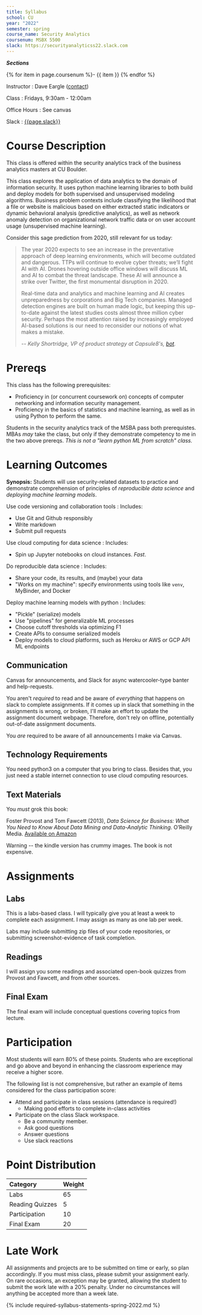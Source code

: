 ```yaml
---
title: Syllabus
school: CU
year: "2022"
semester: spring
course_name: Security Analytics
coursenum: MSBX 5500
slack: https://securityanalyticss22.slack.com
---
```


<div><strong><em>Sections</em></strong></div>

{% for item in page.coursenum %}- {{ item }}
{% endfor %}

<div id='nav-bar'></div>

Instructor
: Dave Eargle  ([contact](<mailto:David.Eargle@colorado.edu>))

Class
: Fridays, 9:30am - 12:00am

Office Hours
: See canvas

Slack
: [{{page.slack}}]({{page.slack}})


# Course Description

This class is offered within the security analytics track of the business
analytics masters at CU Boulder.

This class explores the application of data analytics to the domain of
information security. It uses python machine learning libraries to both build
and deploy models for both supervised and unsupervised modeling algorithms.
Business problem contexts include classifying the likelihood that a file or
website is malicious based on either extracted static indicators or dynamic
behavioral analysis (predictive analytics), as well as network anomaly detection
on organizational network traffic data or on user account usage (unsupervised
machine learning).

Consider this sage prediction from 2020, still relevant for us today:

<blockquote class='blockquote' markdown='1'>

The year 2020 expects to see an increase in the preventative approach of deep
learning environments, which will become outdated and dangerous. TTPs will
continue to evolve cyber threats; we’ll fight AI with AI. Drones hovering
outside office windows will discuss ML and AI to combat the threat landscape.
These AI will announce a strike over Twitter, the first monumental disruption in
2020.

Real-time data and analytics and machine learning and AI creates unpreparedness
by corporations and Big Tech companies. Managed detection engines are built on
human made logic, but keeping this up-to-date against the latest studies costs
almost three million cyber security. Perhaps the most attention raised by
increasingly employed AI-based solutions is our need to reconsider our notions
of what makes a mistake.

_-- Kelly Shortridge, VP of product strategy at Capsule8's, [bot](https://www.cyberscoop.com/2020-cyber-predictions-kelly-shortridge/)._
</blockquote>


# Prereqs

This class has the following prerequisites:
- Proficiency in (or concurrent coursework on) concepts of computer networking
  and information security management.
- Proficiency in the basics of statistics and machine learning, as
  well as in using Python to perform the same.

Students in the security analytics track of the MSBA pass both prerequistes.
MBAs _may_ take the class, but only if they demonstrate competency to me in the
two above prereqs. _This is not a "learn python ML from scratch" class._


# Learning Outcomes

**Synopsis:** Students will use security-related datasets to practice and
demonstrate comprehension of principles of _reproducible data science_ and
_deploying machine learning models_.

Use code versioning and collaboration tools
: Includes:
  * Use Git and Github responsibly
  * Write markdown
  * Submit pull requests

Use cloud computing for data science
: Includes:
  * Spin up Jupyter notebooks on cloud instances. _Fast_.

Do reproducible data science
: Includes:
  * Share your code, its results, and (maybe) your data
  * "Works on my machine": specify environments using tools like `venv`, MyBinder, and Docker

Deploy machine learning models with python
: Includes:
  * "Pickle" (serialize) models
  * Use "pipelines" for generalizable ML processes
  * Choose cutoff thresholds via optimizing F1
  * Create APIs to consume serialized models
  * Deploy models to cloud platforms, such as Heroku or AWS or GCP API ML endpoints


## Communication

Canvas for announcements, and Slack for async watercooler-type banter and help-requests.

You aren't _required_ to read and be aware of _everything_ that happens on slack
to complete assignments. If it comes up in slack that something in the
assignments is wrong, or broken, I'll make an effort to update the assignment
document webpage. Therefore, don't rely on offline, potentially out-of-date
assignment documents.

You _are_ required to be aware of all announcements I make via Canvas.


## Technology Requirements

You need python3 on a computer that you bring to class. Besides that,
you just need a stable internet connection to use cloud computing resources.


## Text Materials

You _must_ grok this book:

Foster Provost and Tom Fawcett (2013), _Data Science for Business: What You Need to Know About Data Mining and Data-Analytic Thinking_. O’Reilly Media. [Available on Amazon](https://www.amazon.com/Data-Science-Business-Data-Analytic-Thinking/dp/1449361323)

Warning -- the kindle version has crummy images. The book is not expensive.



# Assignments

## Labs

This is a labs-based class. I will typically give you at least a week to
complete each assignment. I may assign as many as one lab per week.

Labs may include submitting zip files of your code repositories,
or submitting screenshot-evidence of task completion.

## Readings

I will assign you some readings and associated open-book quizzes from Provost
and Fawcett, and from other sources.

## Final Exam

The final exam will include conceptual questions covering topics from lecture.

# Participation

Most students will earn 80% of these points. Students who are exceptional and go
above and beyond in enhancing the classroom experience may receive a higher
score.

The following list is not comprehensive, but rather an example of items considered for the class participation score:

* Attend and participate in class sessions (attendance is required!)
  * Making good efforts to complete in-class activities
* Participate on the class Slack workspace.
  * Be a community member.
  * Ask good questions
  * Answer questions
  * Use slack reactions


# Point Distribution

| Category | Weight     |
| :------------- | :------------- |
| Labs       | 65       |
| Reading Quizzes       | 5       |
| Participation       | 10       |
| Final Exam       | 20       |


# Late Work

All assignments and projects are to be submitted on time or early, so plan
accordingly. If you must miss class, please submit your assignment early. On
rare occasions, an exception may be granted, allowing the student to submit
the work late with a 20% penalty. Under no circumstances will anything be
accepted more than a week late.





{% include required-syllabus-statements-spring-2022.md %}
